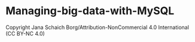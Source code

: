 # Managing-big-data-with-MySQL
Copyright Jana Schaich Borg/Attribution-NonCommercial 4.0 International (CC BY-NC 4.0)
